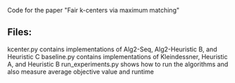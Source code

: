 Code for the paper "Fair k-centers via maximum matching"

## Files:

kcenter.py contains implementations of Alg2-Seq, Alg2-Heuristic B, and Heuristic C
baseline.py contains implementations of Kleindessner, Heuristic A, and Heuristic B
run_experiments.py shows how to run the algorithms and also measure average objective value and runtime